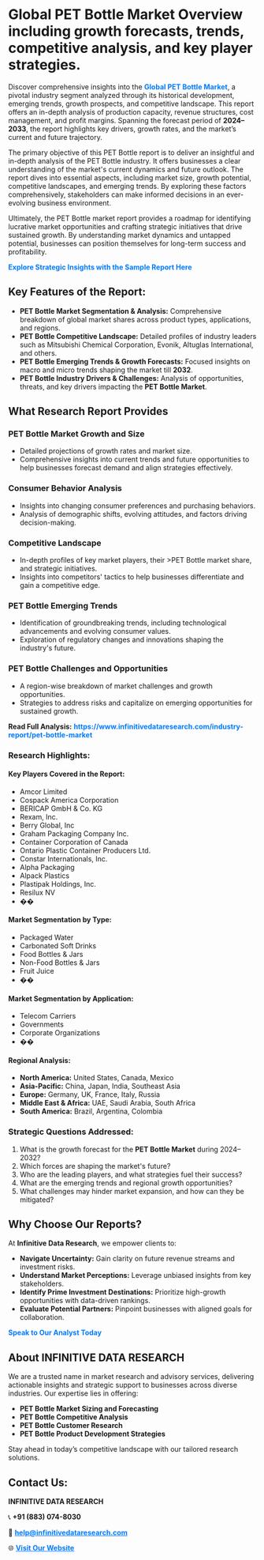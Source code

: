 <h1>Global PET Bottle Market Overview including growth forecasts, trends, competitive analysis, and key player strategies.</h1>
<p>
Discover comprehensive insights into the 
<a href="https://www.infinitivedataresearch.com/industry-report/pet-bottle-market" rel="dofollow" style="color: #007BFF; text-decoration: none;"><strong>Global PET Bottle Market</strong></a>, a pivotal industry segment analyzed through its historical development, emerging trends, growth prospects, and competitive landscape. This report offers an in-depth analysis of production capacity, revenue structures, cost management, and profit margins. Spanning the forecast period of <strong>2024–2033</strong>, the report highlights key drivers, growth rates, and the market’s current and future trajectory.
</p>
<p>
The primary objective of this PET Bottle report is to deliver an insightful and in-depth analysis of the PET Bottle industry. It offers businesses a clear understanding of the market's current dynamics and future outlook. The report dives into essential aspects, including market size, growth potential, competitive landscapes, and emerging trends. By exploring these factors comprehensively, stakeholders can make informed decisions in an ever-evolving business environment.
</p>
<p>
Ultimately, the PET Bottle market report provides a roadmap for identifying lucrative market opportunities and crafting strategic initiatives that drive sustained growth. By understanding market dynamics and untapped potential, businesses can position themselves for long-term success and profitability.
</p>
<p>
<a href="https://www.infinitivedataresearch.com/request-sample/reportId=104636" style="color: #007BFF; text-decoration: none;"><strong>Explore Strategic Insights with the Sample Report Here</strong></a>
</p>

<h2>Key Features of the Report:</h2>
<ul>
<li><strong>PET Bottle Market Segmentation & Analysis:</strong> Comprehensive breakdown of global market shares across product types, applications, and regions.</li>
<li><strong>PET Bottle Competitive Landscape:</strong> Detailed profiles of industry leaders such as Mitsubishi Chemical Corporation, Evonik, Altuglas International, and others.</li>
<li><strong>PET Bottle Emerging Trends & Growth Forecasts:</strong> Focused insights on macro and micro trends shaping the market till <strong>2032</strong>.</li>
<li><strong>PET Bottle Industry Drivers & Challenges:</strong> Analysis of opportunities, threats, and key drivers impacting the <strong>PET Bottle Market</strong>.</li>
</ul>

<h2>What Research Report Provides</h2>
<h3>PET Bottle Market Growth and Size</h3>
<ul>
<li>Detailed projections of growth rates and market size.</li>
<li>Comprehensive insights into current trends and future opportunities to help businesses forecast demand and align strategies effectively.</li>
</ul>

<h3>Consumer Behavior Analysis</h3>
<ul>
<li>Insights into changing consumer preferences and purchasing behaviors.</li>
<li>Analysis of demographic shifts, evolving attitudes, and factors driving decision-making.</li>
</ul>

<h3>Competitive Landscape</h3>
<ul>
<li>In-depth profiles of key market players, their >PET Bottle market share, and strategic initiatives.</li>
<li>Insights into competitors' tactics to help businesses differentiate and gain a competitive edge.</li>
</ul>

<h3>PET Bottle Emerging Trends</h3>
<ul>
<li>Identification of groundbreaking trends, including technological advancements and evolving consumer values.</li>
<li>Exploration of regulatory changes and innovations shaping the industry's future.</li>
</ul>

<h3>PET Bottle Challenges and Opportunities</h3>
<ul>
<li>A region-wise breakdown of market challenges and growth opportunities.</li>
<li>Strategies to address risks and capitalize on emerging opportunities for sustained growth.</li>
</ul>
<p><strong>Read Full Analysis:</strong> <a href="https://www.infinitivedataresearch.com/industry-report/pet-bottle-market" rel="dofollow" style="color: #007BFF; text-decoration: none;"><strong>https://www.infinitivedataresearch.com/industry-report/pet-bottle-market</strong></a></p>
<h3>Research Highlights:</h3>
<h4>Key Players Covered in the Report:</h4>
<ul><li>Amcor Limited</li><li>Cospack America Corporation</li><li>BERICAP GmbH &amp; Co. KG</li><li>Rexam, Inc.</li><li>Berry Global, Inc</li><li>Graham Packaging Company Inc.</li><li>Container Corporation of Canada</li><li>Ontario Plastic Container Producers Ltd.</li><li>Constar Internationals, Inc.</li><li>Alpha Packaging</li><li>Alpack Plastics</li><li>Plastipak Holdings, Inc.</li><li>Resilux NV</li><li>��</li></ul>
<h4>Market Segmentation by Type:</h4>
<ul><li>Packaged Water</li><li>Carbonated Soft Drinks</li><li>Food Bottles &amp; Jars</li><li>Non-Food Bottles &amp; Jars</li><li>Fruit Juice</li><li>��</li></ul>
<h4>Market Segmentation by Application:</h4>
<ul><li>Telecom Carriers</li><li>Governments</li><li>Corporate Organizations</li><li>��</li></ul>

<h4>Regional Analysis:</h4>
<ul>
<li><strong>North America:</strong> United States, Canada, Mexico</li>
<li><strong>Asia-Pacific:</strong> China, Japan, India, Southeast Asia</li>
<li><strong>Europe:</strong> Germany, UK, France, Italy, Russia</li>
<li><strong>Middle East & Africa:</strong> UAE, Saudi Arabia, South Africa</li>
<li><strong>South America:</strong> Brazil, Argentina, Colombia</li>
</ul>

<h3>Strategic Questions Addressed:</h3>
<ol>
<li>What is the growth forecast for the <strong>PET Bottle Market</strong> during 2024–2032?</li>
<li>Which forces are shaping the market's future?</li>
<li>Who are the leading players, and what strategies fuel their success?</li>
<li>What are the emerging trends and regional growth opportunities?</li>
<li>What challenges may hinder market expansion, and how can they be mitigated?</li>
</ol>

<h2>Why Choose Our Reports?</h2>
<p>At <strong>Infinitive Data Research</strong>, we empower clients to:</p>
<ul>
<li><strong>Navigate Uncertainty:</strong> Gain clarity on future revenue streams and investment risks.</li>
<li><strong>Understand Market Perceptions:</strong> Leverage unbiased insights from key stakeholders.</li>
<li><strong>Identify Prime Investment Destinations:</strong> Prioritize high-growth opportunities with data-driven rankings.</li>
<li><strong>Evaluate Potential Partners:</strong> Pinpoint businesses with aligned goals for collaboration.</li>
</ul>
<p><a href="https://www.infinitivedataresearch.com/industry-report/pet-bottle-market" rel="dofollow" style="color: #007BFF; text-decoration: none;"><strong>Speak to Our Analyst Today</strong></a></p>

<h2>About INFINITIVE DATA RESEARCH</h2>
<p>We are a trusted name in market research and advisory services, delivering actionable insights and strategic support to businesses across diverse industries. Our expertise lies in offering:</p>
<ul>
<li><strong>PET Bottle Market Sizing and Forecasting</strong></li>
<li><strong>PET Bottle Competitive Analysis</strong></li>
<li><strong>PET Bottle Customer Research</strong></li>
<li><strong>PET Bottle Product Development Strategies</strong></li>
</ul>
<p>Stay ahead in today’s competitive landscape with our tailored research solutions.</p>

<h2>Contact Us:</h2>
<p><strong>INFINITIVE DATA RESEARCH</strong></p>
<p>📞 <strong>+91 (883) 074-8030</strong></p>
<p>📧 <strong><a href="mailto:help@infinitivedataresearch.com" style="color: #007BFF;">help@infinitivedataresearch.com</a></strong></p>
<p>🌐 <strong><a href="https://www.infinitivedataresearch.com" rel="dofollow" style="color: #007BFF;">Visit Our Website</a></strong></p>